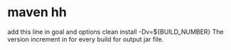 # maven  hh

add this line in 
goal and options 
clean install -Dv=${BUILD_NUMBER}
The version increment in for every build for output jar file.
